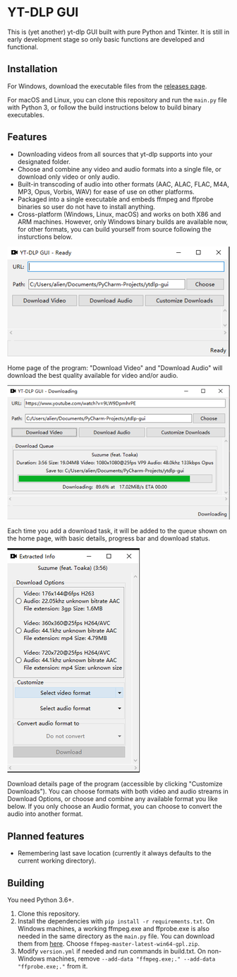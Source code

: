 # YT-DLP GUI

This is (yet another) yt-dlp GUI built with pure Python and Tkinter. It is still in early development stage so only basic functions are developed and functional.

## Installation
For Windows, download the executable files from the [releases page](https://github.com/aliencaocao/ytdlp-gui/releases/latest).

For macOS and Linux, you can clone this repository and run the `main.py` file with Python 3, or follow the build instructions below to build binary executables.


## Features
* Downloading videos from all sources that yt-dlp supports into your designated folder.
* Choose and combine any video and audio formats into a single file, or download only video or only audio.
* Built-in transcoding of audio into other formats (AAC, ALAC, FLAC, M4A, MP3, Opus, Vorbis, WAV) for ease of use on other platforms.
* Packaged into a single executable and embeds ffmpeg and ffprobe binaries so user do not have to install anything.
* Cross-platform (Windows, Linux, macOS) and works on both X86 and ARM machines. However, only Windows binary builds are available now, for other formats, you can build yourself from source following the insturctions below.

![](home.png "Home page of the program")

Home page of the program: "Download Video" and "Download Audio" will download the best quality available for video and/or audio.

![](queue.png "Download queue of the program")

Each time you add a download task, it will be added to the queue shown on the home page, with basic details, progress bar and download status.

![](details.png "Download details page of the program")

Download details page of the program (accessible by clicking "Customize Downloads"). You can choose formats with both video and audio streams in Download Options, or choose and combine any available format you like below. If you only choose an Audio format, you can choose to convert the audio into another format.


## Planned features
* Remembering last save location (currently it always defaults to the current working directory).


## Building
You need Python 3.6+.
1. Clone this repository.
2. Install the dependencies with `pip install -r requirements.txt`. On Windows machines, a working ffmpeg.exe and ffprobe.exe is also needed in the same directory as the `main.py` file. You can download them from [here](https://github.com/yt-dlp/FFmpeg-Builds/releases/tag/latest). Choose `ffmpeg-master-latest-win64-gpl.zip`.
3. Modify `version.yml` if needed and run commands in build.txt. On non-Windows machines, remove `--add-data "ffmpeg.exe;." --add-data "ffprobe.exe;."` from it.